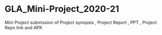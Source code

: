 # GLA_Mini-Project_2020-21
Mini Project submission of Project synopsis , Project Report , PPT , Project Repo link and APK  
